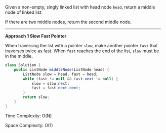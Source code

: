 Given a non-empty, singly linked list with head node `head`, return a middle node of linked list.

If there are two middle nodes, return the second middle node.

---

**Approach 1 Slow Fast Pointer**

When traversing the list with a pointer `slow`, make another pointer `fast` that traverses twice as fast. When `fast` reaches the end of the list, `slow` must be in the middle.

```java
class Solution {
    public ListNode middleNode(ListNode head) {
        ListNode slow = head, fast = head;
        while (fast != null && fast.next != null) {
            slow = slow.next;
            fast = fast.next.next;
        }
        return slow;
    }
}
```

Time Complexity: O(N)

Space Complexity: O(1)